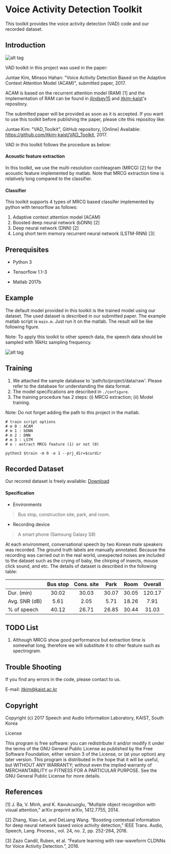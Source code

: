 # Voice Activity Detection Toolkit
This toolkit provides the voice activity detection (VAD) code and our recorded dataset.
## Introduction

![alt tag](https://user-images.githubusercontent.com/24668469/32532813-2b9c59aa-c490-11e7-8a30-a39de5aedc98.jpg)

VAD toolkit in this project was used in the paper: 

Juntae Kim, Minsoo Hahan: "Voice Activity Detection Based on the Adaptive Context Attention Model (ACAM)", submitted paper, 2017.

ACAM is based on the recurrent attention model (RAM) [1] and the implementation of RAM can be found in [jlindsey15](https://github.com/jlindsey15/RAM) and [jtkim-kaist](https://github.com/jtkim-kaist/ram_modified)'s repository.

The submitted paper will be provided as soon as it is accepted. If you want to use this toolkit before publishing the paper, please cite this repositoy like: 

Juntae Kim: "VAD_Toolkit", GitHub repository, [Online] Available: https://github.com/jtkim-kaist/VAD_Toolkit, 2017.

VAD in this toolkit follows the procedure as below:

#### Acoustic feature extraction

In this toolkit, we use the multi-resolution cochleagram (MRCG) [2] for the acoustic feature implemented by matlab.
Note that MRCG extraction time is relatively long compared to the classifier.
#### Classifier

This toolkit supports 4 types of MRCG based classifer implemented by python with tensorflow as follows:
1. Adaptive context attention model (ACAM)
2. Boosted deep neural network (bDNN) [2]
3. Deep neural network (DNN) [2] 
4. Long short term memory recurrent neural network (LSTM-RNN) [3]

## Prerequisites

- Python 3

- Tensorflow 1.1-3

- Matlab 2017b
## Example

The default model provided in this toolkit is the trained model using our dataset. The used dataset is described in our submitted paper.
The example matlab script is `main.m`. Just run it on the matlab. 
The result will be like following figure. 

Note: To apply this toolkit to other speech data, the speech data should be sampled with 16kHz sampling frequency.

![alt tag](https://user-images.githubusercontent.com/24668469/32533149-5526a77e-c492-11e7-909f-a7c7983d9dd4.jpg)
## Training
1. We attached the sample database to 'path/to/project/data/raw'. Please refer to the database for understanding the data format. 
2. The model specifications are described in `./configure`.
3. The training procedure has 2 steps: (i) MRCG extraction; (ii) Model training.

Note: Do not forget adding the path to this project in the matlab.

```
# train script options
# m 0 : ACAM
# m 1 : bDNN
# m 2 : DNN
# m 3 : LSTM
# e : extract MRCG feature (1) or not (0)

python3 $train -m 0 -e 1 --prj_dir=$curdir
```

## Recorded Dataset
Our recored dataset is freely available: 
[Download](http://sail.ipdisk.co.kr:80/publist/VOL1/Database/VAD_DB/Recorded_data.zip)


#### Specification
- Environments

>Bus stop, construction site, park, and room.

- Recording device

>A smart phone (Samsung Galaxy S8)

At each environment, conversational speech by two Korean male speakers was recorded. The ground truth labels are manually annotated. Because the recording was carried out in the real world, unexpected noises are included to the dataset such as the crying of baby, the chirping of insects, mouse click sound, and etc. The details of dataset is described in the following table:


|               | Bus stop      | Cons. site    | Park          | Room          | Overall       |
| :------------ | :-----------: | :-----------: | :-----------: | :-----------: | :-----------: |
| Dur. (min)    | 30.02         | 30.03         | 30.07         | 30.05         | 120.17        |
| Avg. SNR (dB) | 5.61          | 2.05          | 5.71          | 18.26         | 7.91          |
| % of speech   | 40.12         | 26.71         | 26.85         | 30.44         | 31.03         |
## TODO List
1. Although MRCG show good performance but extraction time is somewhat long, therefore we will substitute it to other feature such as spectrogram.
## Trouble Shooting
If you find any errors in the code, please contact to us.

E-mail: jtkim@kaist.ac.kr
## Copyright
Copyright (c) 2017 Speech and Audio Information Laboratory, KAIST, South Korea

License

This program is free software: you can redistribute it and/or modify
it under the terms of the GNU General Public License as published by
the Free Software Foundation, either version 3 of the License, or
(at your option) any later version.
This program is distributed in the hope that it will be useful,
but WITHOUT ANY WARRANTY; without even the implied warranty of
MERCHANTABILITY or FITNESS FOR A PARTICULAR PURPOSE.  See the
GNU General Public License for more details.
## References
[1] J. Ba, V. Minh, and K. Kavukcuoglu, “Multiple object recognition with visual attention,” arXiv preprint arXiv, 1412.7755, 2014.

[2] Zhang, Xiao-Lei, and DeLiang Wang. “Boosting contextual information for deep neural network based voice activity detection,” IEEE Trans. Audio, Speech, Lang. Process., vol. 24, no. 2, pp. 252-264, 2016.

[3] Zazo Candil, Ruben, et al. “Feature learning with raw-waveform CLDNNs for Voice Activity Detection.”, 2016.
